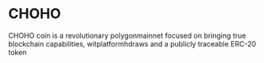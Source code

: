 # CHOHO
CHOHO coin is a revolutionary polygonmainnet focused on bringing true blockchain capabilities, witplatformhdraws and a publicly traceable ERC-20 token

